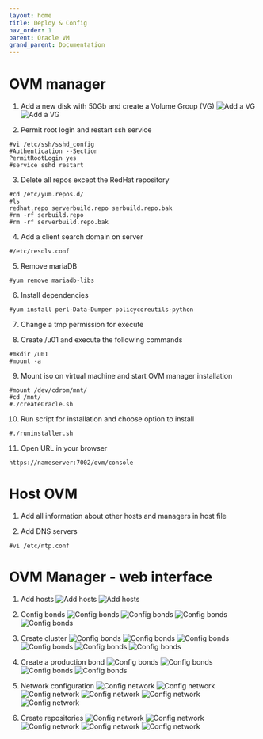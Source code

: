 ```yaml
---
layout: home
title: Deploy & Config
nav_order: 1
parent: Oracle VM
grand_parent: Documentation
---
```


OVM manager
===========

1. Add a new disk with 50Gb and create a Volume Group (VG)
![Add a VG](/main/assets/images/Picture3.png)
![Add a VG](/main/assets/images/Picture4.png)

2. Permit root login and restart ssh service
```
#vi /etc/ssh/sshd_config
#Authentication --Section
PermitRootLogin yes
#service sshd restart
```

3. Delete all repos except the RedHat repository
```
#cd /etc/yum.repos.d/
#ls
redhat.repo serverbuild.repo serbuild.repo.bak
#rm -rf serbuild.repo
#rm -rf serverbuild.repo.bak
```

4. Add a client search domain on server
```
#/etc/resolv.conf
```

5. Remove mariaDB
```
#yum remove mariadb-libs
```

6. Install dependencies
```
#yum install perl-Data-Dumper policycoreutils-python
```

7. Change a tmp permission for execute

8. Create /u01 and execute the following commands
```
#mkdir /u01
#mount -a
```

9. Mount iso on virtual machine and start OVM manager installation
```
#mount /dev/cdrom/mnt/
#cd /mnt/
#./createOracle.sh
```

10. Run script for installation and choose option to install
```
#./runinstaller.sh
```

11. Open URL in your browser
```
https://nameserver:7002/ovm/console
```

Host OVM
========

1. Add all information about other hosts and managers in host file

2. Add DNS servers
```
#vi /etc/ntp.conf
```

OVM Manager - web interface
===========================
1. Add hosts
![Add hosts](/main/assets/images/Picture6.png)
![Add hosts](/main/assets/images/Picture7.png)

2. Config bonds
![Config bonds](/main/assets/images/Picture8.png)
![Config bonds](/main/assets/images/Picture9.png)
![Config bonds](/main/assets/images/Picture10.png)
![Config bonds](/main/assets/images/Picture11.png)

3. Create cluster
![Config bonds](/main/assets/images/Picture12.png)
![Config bonds](/main/assets/images/Picture13.png)
![Config bonds](/main/assets/images/Picture14.png)
![Config bonds](/main/assets/images/Picture15.png)
![Config bonds](/main/assets/images/Picture16.png)
![Config bonds](/main/assets/images/Picture17.png)

4. Create a production bond
![Config bonds](/main/assets/images/Picture18.png)
![Config bonds](/main/assets/images/Picture19.png)
![Config bonds](/main/assets/images/Picture20.png)
![Config bonds](/main/assets/images/Picture21.png)

5. Network configuration
![Config network](/main/assets/images/Picture22.png)
![Config network](/main/assets/images/Picture23.png)
![Config network](/main/assets/images/Picture24.png)
![Config network](/main/assets/images/Picture25.png)
![Config network](/main/assets/images/Picture26.png)
![Config network](/main/assets/images/Picture27.png)

6. Create repositories
![Config network](/main/assets/images/Picture28.png)
![Config network](/main/assets/images/Picture29.png)
![Config network](/main/assets/images/Picture30.png)
![Config network](/main/assets/images/Picture31.png)
![Config network](/main/assets/images/Picture32.png)